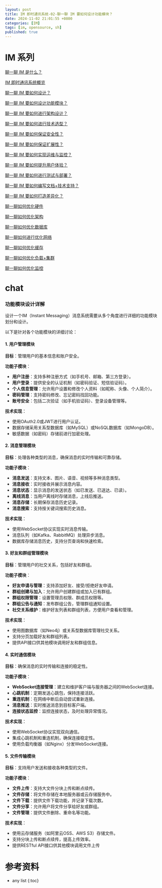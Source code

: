 ```yaml
---
layout: post
title: IM 即时通讯系统-02-聊一聊 IM 要如何设计功能模块？
date: 2024-11-02 21:01:55 +0800
categories: [IM]
tags: [im, opensource, sh]
published: true
---
```


# IM 系列

[聊一聊 IM 是什么？](https://houbb.github.io/2024/11/02/im-02-chat)

[IM 即时通讯系统概览](https://houbb.github.io/2024/11/02/im-01-overview)

[聊一聊 IM 要如何设计？](https://houbb.github.io/2024/11/02/im-02-chat-01-how-to-design)

[聊一聊 IM 要如何设计功能模块？](https://houbb.github.io/2024/11/02/im-02-chat-02-how-to-design-function)

[聊一聊 IM 要如何进行架构设计？](https://houbb.github.io/2024/11/02/im-02-chat-03-how-to-design-struct)

[聊一聊 IM 要如何进行技术选型？](https://houbb.github.io/2024/11/02/im-02-chat-04-how-to-select-tech)

[聊一聊 IM 要如何保证安全性？](https://houbb.github.io/2024/11/02/im-02-chat-05-how-to-keep-safe)

[聊一聊 IM 要如何保证扩展性？](https://houbb.github.io/2024/11/02/im-02-chat-06-how-to-keep-extra)

[聊一聊 IM 要如何实现运维与监控？](https://houbb.github.io/2024/11/02/im-02-chat-07-how-to-monitor)

[聊一聊 IM 要如何提升用户体验？](https://houbb.github.io/2024/11/02/im-02-chat-08-how-to-improve-user-exp)

[聊一聊 IM 要如何进行测试与部署？](https://houbb.github.io/2024/11/02/im-02-chat-09-how-to-test-and-deploy)

[聊一聊 IM 要如何编写文档+技术支持？](https://houbb.github.io/2024/11/02/im-02-chat-10-how-to-doc-and-support)

[聊一聊 IM 要如何打造差异化？](https://houbb.github.io/2024/11/02/im-02-chat-11-how-to-keep-diff)

[聊一聊如何优化硬件](https://houbb.github.io/2024/11/02/im-02-chat-12-how-to-opt-hardware)

[聊一聊如何优化架构](https://houbb.github.io/2024/11/02/im-02-chat-13-how-to-opt-struct)

[聊一聊如何优化数据库](https://houbb.github.io/2024/11/02/im-02-chat-14-how-to-opt-database)

[聊一聊如何进行优化网络](https://houbb.github.io/2024/11/02/im-02-chat-15-how-to-opt-network)

[聊一聊如何优化缓存](https://houbb.github.io/2024/11/02/im-02-chat-16-how-to-opt-cache)

[聊一聊如何优化负载+集群](https://houbb.github.io/2024/11/02/im-02-chat-17-how-to-opt-distributed)

[聊一聊如何优化监控](https://houbb.github.io/2024/11/02/im-02-chat-18-how-to-opt-monitor)


# chat

### 功能模块设计详解

设计一个IM（Instant Messaging）消息系统需要从多个角度进行详细的功能模块划分和设计。

以下是针对各个功能模块的详细讨论：

#### 1. 用户管理模块

**目标**：管理用户的基本信息和账户安全。

**功能子模块**：
- **用户注册**：支持多种注册方式（如手机号、邮箱、第三方登录）。
- **用户登录**：提供安全的认证机制（如密码验证、短信验证码）。
- **个人信息管理**：允许用户设置和修改个人资料（如昵称、头像、个人简介）。
- **密码管理**：支持密码修改、忘记密码找回功能。
- **账号安全**：包括二次验证（如手机验证码）、登录设备管理等。

**技术实现**：
- 使用OAuth2.0或JWT进行用户认证。
- 数据存储采用关系型数据库（如MySQL）或NoSQL数据库（如MongoDB）。
- 敏感数据（如密码）存储前进行加密处理。

#### 2. 消息管理模块

**目标**：处理各种类型的消息，确保消息的实时传输和可靠存储。

**功能子模块**：
- **消息发送**：支持文本、图片、语音、视频等多种消息类型。
- **消息接收**：实时接收并展示消息内容。
- **消息状态**：显示消息的发送状态（如已发送、已送达、已读）。
- **离线消息**：当用户离线时存储消息，上线后推送。
- **消息存储**：长期保存消息历史记录。
- **消息搜索**：支持按关键词搜索历史消息。

**技术实现**：
- 使用WebSocket协议实现实时消息传输。
- 消息队列（如Kafka、RabbitMQ）处理异步消息。
- 数据库存储消息历史，支持分页查询和快速检索。

#### 3. 好友和群组管理模块

**目标**：管理用户的社交关系，包括好友和群组。

**功能子模块**：
- **好友申请与管理**：支持添加好友、接受/拒绝好友申请。
- **群组创建与加入**：允许用户创建群组或加入已有群组。
- **群组权限管理**：设置管理员权限、群成员权限等。
- **群组公告与通知**：发布群组公告，管理群组通知设置。
- **社交关系维护**：维护好友列表和群组列表，方便用户查看和管理。

**技术实现**：
- 使用图数据库（如Neo4j）或关系型数据库管理社交关系。
- 支持分页加载好友和群组列表。
- 提供API接口供其他模块调用好友和群组信息。

#### 4. 实时通信模块

**目标**：确保消息的实时传输和连接的稳定性。

**功能子模块**：
- **WebSocket连接管理**：建立和维护客户端与服务器之间的WebSocket连接。
- **心跳机制**：定期发送心跳包，保持连接活跃。
- **重连机制**：在网络中断后自动尝试重新连接。
- **消息推送**：实时推送消息到目标客户端。
- **连接状态监控**：监控连接状态，及时处理异常情况。

**技术实现**：
- 使用WebSocket协议实现双向通信。
- 集成心跳机制和重连机制，确保连接稳定性。
- 使用负载均衡器（如Nginx）分发WebSocket连接。

#### 5. 文件传输模块

**目标**：支持用户发送和接收各种类型的文件。

**功能子模块**：
- **文件上传**：支持大文件分块上传和断点续传。
- **文件存储**：将文件存储在本地服务器或云存储服务中。
- **文件下载**：提供文件下载功能，并记录下载次数。
- **文件分享**：允许用户将文件分享给好友或群组。
- **文件管理**：提供文件删除、重命名等功能。

**技术实现**：
- 使用云存储服务（如阿里云OSS、AWS S3）存储文件。
- 支持分块上传和断点续传，提高上传效率。
- 提供RESTful API接口供其他模块调用文件上传



# 参考资料

* any list
{:toc}